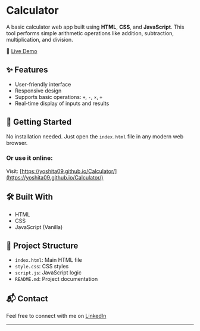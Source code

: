 # Calculator
A basic calculator web app built using **HTML**, **CSS**, and **JavaScript**. This tool performs simple arithmetic operations like addition, subtraction, multiplication, and division.

🔗 [Live Demo](https://yoshita09.github.io/Calculator/)

## ✨ Features

- User-friendly interface
- Responsive design
- Supports basic operations: `+`, `-`, `×`, `÷`
- Real-time display of inputs and results

## 🚀 Getting Started

No installation needed. Just open the `index.html` file in any modern web browser.

### Or use it online:
Visit: [https://yoshita09.github.io/Calculator/](https://yoshita09.github.io/Calculator/)

## 🛠️ Built With

- HTML
- CSS
- JavaScript (Vanilla)

## 📁 Project Structure
- `index.html`: Main HTML file  
- `style.css`: CSS styles  
- `script.js`: JavaScript logic  
- `README.md`: Project documentation

## 📬 Contact

Feel free to connect with me on [LinkedIn](https://www.linkedin.com/in/yoshita-singhal-262212329/)

---

